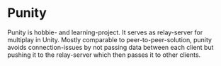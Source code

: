 # Punity

Punity is hobbie- and learning-project.
It serves as relay-server for multiplay in Unity. 
Mostly comparable to peer-to-peer-solution, punity avoids connection-issues
by not passing data between each client but pushing it to the relay-server
which then passes it to other clients.
